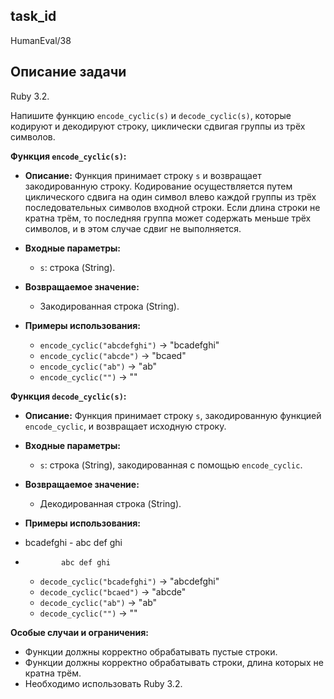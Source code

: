 ## task_id
HumanEval/38

## Описание задачи
Ruby 3.2.

Напишите функцию `encode_cyclic(s)` и `decode_cyclic(s)`, которые кодируют и декодируют строку, циклически сдвигая группы из трёх символов.

**Функция `encode_cyclic(s)`:**

* **Описание:** Функция принимает строку `s` и возвращает закодированную строку. Кодирование осуществляется путем циклического сдвига на один символ влево каждой группы из трёх последовательных символов входной строки. Если длина строки не кратна трём, то последняя группа может содержать меньше трёх символов, и в этом случае сдвиг не выполняется.

* **Входные параметры:**
    * `s`: строка (String).

* **Возвращаемое значение:**
    * Закодированная строка (String).

* **Примеры использования:**
    * `encode_cyclic("abcdefghi")`  -> "bcadefghi"
    * `encode_cyclic("abcde")` -> "bcaed"
    * `encode_cyclic("ab")` -> "ab"
    * `encode_cyclic("")` -> ""


**Функция `decode_cyclic(s)`:**

* **Описание:** Функция принимает строку `s`, закодированную функцией `encode_cyclic`, и возвращает исходную строку.

* **Входные параметры:**
    * `s`: строка (String), закодированная с помощью `encode_cyclic`.

* **Возвращаемое значение:**
    * Декодированная строка (String).

* **Примеры использования:**
* bcadefghi - abc def ghi
*             abc def ghi
    * `decode_cyclic("bcadefghi")` -> "abcdefghi"
    * `decode_cyclic("bcaed")` -> "abcde"
    * `decode_cyclic("ab")` -> "ab"
    * `decode_cyclic("")` -> ""


**Особые случаи и ограничения:**

* Функции должны корректно обрабатывать пустые строки.
* Функции должны корректно обрабатывать строки, длина которых не кратна трём.
* Необходимо использовать Ruby 3.2.



